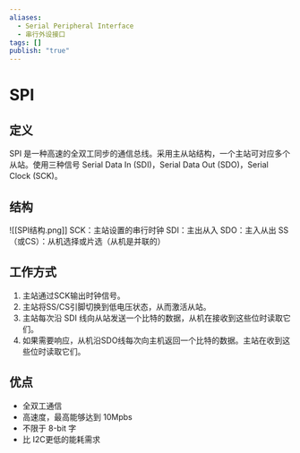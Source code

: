 ```yaml
---
aliases:
  - Serial Peripheral Interface
  - 串行外设接口
tags: []
publish: "true"
---
```


# SPI
## 定义
SPI 是一种高速的全双工同步的通信总线。采用主从站结构，一个主站可对应多个从站。使用三种信号 Serial Data In (SDI)，Serial Data Out (SDO)，Serial Clock (SCK)。

## 结构
![[SPI结构.png]]
SCK：主站设置的串行时钟
SDI：主出从入
SDO：主入从出
SS（或CS）：从机选择或片选（从机是并联的）

## 工作方式
1. 主站通过SCK输出时钟信号。
2. 主站将SS/CS引脚切换到低电压状态，从而激活从站。
3. 主站每次沿 SDI 线向从站发送一个比特的数据，从机在接收到这些位时读取它们。
4. 如果需要响应，从机沿SDO线每次向主机返回一个比特的数据。主站在收到这些位时读取它们。

## 优点
- 全双工通信
- 高速度，最高能够达到 10Mpbs
- 不限于 8-bit 字
- 比 I2C更低的能耗需求

